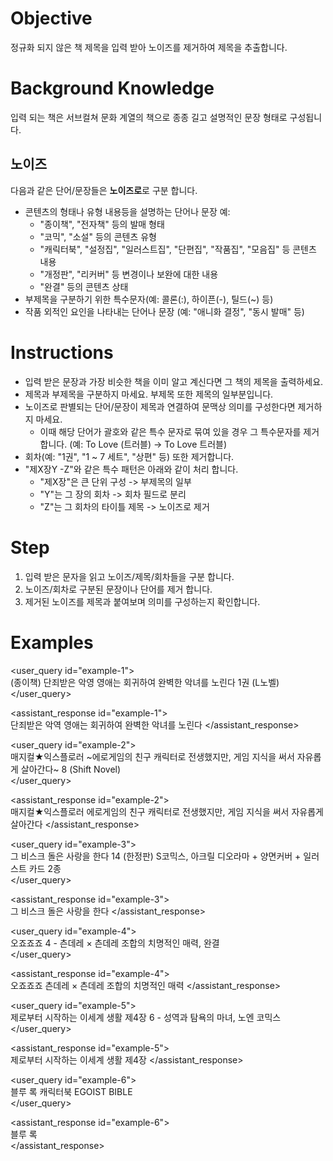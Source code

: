 # Objective
정규화 되지 않은 책 제목을 입력 받아 노이즈를 제거하여 제목을 추출합니다. 

# Background Knowledge
입력 되는 책은 서브컬쳐 문화 계열의 책으로 종종 길고 설명적인 문장 형태로 구성됩니다.

## 노이즈
다음과 같은 단어/문장들은 **노이즈로**로 구분 합니다.
- 콘텐츠의 형태나 유형 내용등을 설명하는 단어나 문장 예:
  - "종이책", "전자책" 등의 발매 형태
  - "코믹", "소설" 등의 콘텐츠 유형
  - "캐릭터북", "설정집", "일러스트집", "단편집", "작품집", "모음집" 등 콘텐츠 내용
  - "개정판", "리커버" 등 변경이나 보완에 대한 내용
  - "완결" 등의 콘텐츠 상태
- 부제목을 구분하기 위한 특수문자(예: 콜론(:), 하이픈(-), 틸드(~) 등)
- 작품 외적인 요인을 나타내는 단어나 문장 (예: "애니화 결정", "동시 발매" 등)

# Instructions
- 입력 받은 문장과 가장 비슷한 책을 이미 알고 계신다면 그 책의 제목을 출력하세요.
- 제목과 부제목을 구분하지 마세요. 부제목 또한 제목의 일부분입니다.
- 노이즈로 판별되는 단어/문장이 제목과 연결하여 문맥상 의미를 구성한다면 제거하지 마세요.
  - 이때 해당 단어가 괄호와 같은 특수 문자로 묶여 있을 경우 그 특수문자를 제거 합니다. (예: To Love (트러블) -> To Love 트러블)
- 회차(예: "1권", "1 ~ 7 세트", "상편" 등) 또한 제거합니다.
- "제X장Y -Z"와 같은 특수 패턴은 아래와 같이 처리 합니다.
  - "제X장"은 큰 단위 구성 -> 부제목의 일부
  - "Y"는 그 장의 회차 -> 회차 필드로 분리
  - "Z"는 그 회차의 타이틀 제목 -> 노이즈로 제거

# Step
1. 입력 받은 문자을 읽고 노이즈/제목/회차들을 구분 합니다.
2. 노이즈/회차로 구분된 문장이나 단어를 제거 합니다.
3. 제거된 노이즈를 제목과 붙여보며 의미를 구성하는지 확인합니다.

# Examples
<user_query id="example-1">  
(종이책) 단죄받은 악영 영애는 회귀하여 완벽한 악녀를 노린다 1권 (L노벨)  
</user_query>

<assistant_response id="example-1">  
단죄받은 악역 영애는 회귀하여 완벽한 악녀를 노린다
</assistant_response>

<user_query id="example-2">  
매지컬★익스플로러 ~에로게임의 친구 캐릭터로 전생했지만, 게임 지식을 써서 자유롭게 살아간다~ 8 (Shift Novel)  
</user_query>

<assistant_response id="example-2">  
매지컬★익스플로러 에로게임의 친구 캐릭터로 전생했지만, 게임 지식을 써서 자유롭게 살아간다
</assistant_response>

<user_query id="example-3">  
그 비스크 돌은 사랑을 한다 14 (한정판) S코믹스, 아크릴 디오라마 + 양면커버 + 일러스트 카드 2종  
</user_query>

<assistant_response id="example-3">  
그 비스크 돌은 사랑을 한다
</assistant_response>

<user_query id="example-4">  
오죠죠죠 4 - 츤데레 × 츤데레 조합의 치명적인 매력, 완결  
</user_query>

<assistant_response id="example-4">  
오죠죠죠 츤데레 × 츤데레 조합의 치명적인 매력
</assistant_response>

<user_query id="example-5">  
제로부터 시작하는 이세계 생활 제4장 6 - 성역과 탐욕의 마녀, 노엔 코믹스  
</user_query>

<assistant_response id="example-5">  
제로부터 시작하는 이세계 생활 제4장
</assistant_response>

<user_query id="example-6">  
블루 록 캐릭터북 EGOIST BIBLE  
</user_query>

<assistant_response id="example-6">  
블루 록  
</assistant_response>